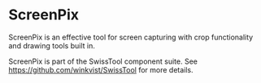 # ScreenPix
ScreenPix is an effective tool for screen capturing with crop functionality and drawing tools built in.

ScreenPix is part of the SwissTool component suite.
See https://github.com/winkvist/SwissTool for more details.
